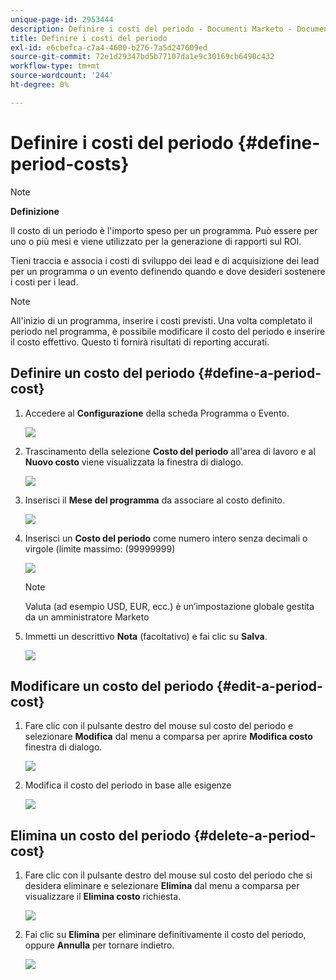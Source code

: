 ```yaml
---
unique-page-id: 2953444
description: Definire i costi del periodo - Documenti Marketo - Documentazione del prodotto
title: Definire i costi del periodo
exl-id: e6cbefca-c7a4-4600-b276-7a5d247609ed
source-git-commit: 72e1d29347bd5b77107da1e9c30169cb6490c432
workflow-type: tm+mt
source-wordcount: '244'
ht-degree: 0%

---
```


# Definire i costi del periodo {#define-period-costs}

>[!NOTE]
>
>**Definizione**
>
>Il costo di un periodo è l&#39;importo speso per un programma. Può essere per uno o più mesi e viene utilizzato per la generazione di rapporti sul ROI.

Tieni traccia e associa i costi di sviluppo dei lead e di acquisizione dei lead per un programma o un evento definendo quando e dove desideri sostenere i costi per i lead.

>[!NOTE]
>
>All&#39;inizio di un programma, inserire i costi previsti. Una volta completato il periodo nel programma, è possibile modificare il costo del periodo e inserire il costo effettivo. Questo ti fornirà risultati di reporting accurati.

## Definire un costo del periodo {#define-a-period-cost}

1. Accedere al **Configurazione** della scheda Programma o Evento.

   ![](assets/image2015-4-24-11-3a13-3a27.png)

1. Trascinamento della selezione **Costo del periodo** all&#39;area di lavoro e al **Nuovo costo** viene visualizzata la finestra di dialogo.

   ![](assets/image2015-4-24-16-3a31-3a15.png)

1. Inserisci il **Mese del programma** da associare al costo definito.

   ![](assets/image2015-4-24-16-3a11-3a30.png)

1. Inserisci un **Costo del periodo** come numero intero senza decimali o virgole (limite massimo: (99999999)

   ![](assets/image2015-4-24-16-3a10-3a24.png)

   >[!NOTE]
   >
   >Valuta (ad esempio USD, EUR, ecc.) è un’impostazione globale gestita da un amministratore Marketo

1. Immetti un descrittivo **Nota** (facoltativo) e fai clic su **Salva**.

   ![](assets/image2015-4-24-16-3a21-3a16.png)

## Modificare un costo del periodo {#edit-a-period-cost}

1. Fare clic con il pulsante destro del mouse sul costo del periodo e selezionare **Modifica** dal menu a comparsa per aprire **Modifica costo** finestra di dialogo.

   ![](assets/image2015-4-24-16-3a26-3a29.png)

1. Modifica il costo del periodo in base alle esigenze

   ![](assets/image2015-4-24-16-3a27-3a38.png)

## Elimina un costo del periodo {#delete-a-period-cost}

1. Fare clic con il pulsante destro del mouse sul costo del periodo che si desidera eliminare e selezionare **Elimina** dal menu a comparsa per visualizzare il **Elimina costo** richiesta.

   ![](assets/image2015-4-24-16-3a33-3a32.png)

1. Fai clic su **Elimina** per eliminare definitivamente il costo del periodo, oppure **Annulla** per tornare indietro.

   ![](assets/image2015-4-24-16-3a34-3a38.png)
